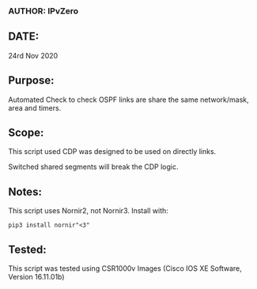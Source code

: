 
### AUTHOR: IPvZero


## DATE: 
24rd Nov 2020


## Purpose: 
Automated Check to check OSPF links are share the same network/mask, area and timers.


## Scope: 
This script used CDP was designed to be used on directly links.

Switched shared segments will break the CDP logic.


## Notes: 
This script uses Nornir2, not Nornir3. Install with:

```pip3 install nornir"<3"```


## Tested: 
This script was tested using CSR1000v Images (Cisco IOS XE Software, Version 16.11.01b)
